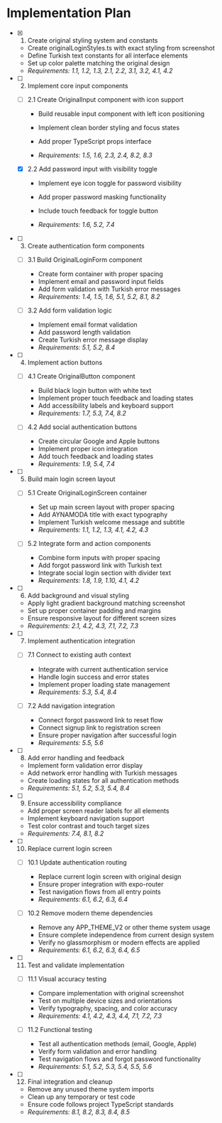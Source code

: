 # Implementation Plan

- [x] 1. Create original styling system and constants



  - Create originalLoginStyles.ts with exact styling from screenshot
  - Define Turkish text constants for all interface elements
  - Set up color palette matching the original design
  - _Requirements: 1.1, 1.2, 1.3, 2.1, 2.2, 3.1, 3.2, 4.1, 4.2_



- [ ] 2. Implement core input components
  - [ ] 2.1 Create OriginalInput component with icon support
    - Build reusable input component with left icon positioning


    - Implement clean border styling and focus states
    - Add proper TypeScript props interface
    - _Requirements: 1.5, 1.6, 2.3, 2.4, 8.2, 8.3_

  - [x] 2.2 Add password input with visibility toggle



    - Implement eye icon toggle for password visibility
    - Add proper password masking functionality
    - Include touch feedback for toggle button


    - _Requirements: 1.6, 5.2, 7.4_

- [ ] 3. Create authentication form components
  - [ ] 3.1 Build OriginalLoginForm component
    - Create form container with proper spacing
    - Implement email and password input fields
    - Add form validation with Turkish error messages
    - _Requirements: 1.4, 1.5, 1.6, 5.1, 5.2, 8.1, 8.2_

  - [ ] 3.2 Add form validation logic
    - Implement email format validation
    - Add password length validation
    - Create Turkish error message display
    - _Requirements: 5.1, 5.2, 8.4_

- [ ] 4. Implement action buttons
  - [ ] 4.1 Create OriginalButton component
    - Build black login button with white text
    - Implement proper touch feedback and loading states
    - Add accessibility labels and keyboard support
    - _Requirements: 1.7, 5.3, 7.4, 8.2_

  - [ ] 4.2 Add social authentication buttons
    - Create circular Google and Apple buttons
    - Implement proper icon integration
    - Add touch feedback and loading states
    - _Requirements: 1.9, 5.4, 7.4_

- [ ] 5. Build main login screen layout
  - [ ] 5.1 Create OriginalLoginScreen container
    - Set up main screen layout with proper spacing
    - Add AYNAMODA title with exact typography
    - Implement Turkish welcome message and subtitle
    - _Requirements: 1.1, 1.2, 1.3, 4.1, 4.2, 4.3_

  - [ ] 5.2 Integrate form and action components
    - Combine form inputs with proper spacing
    - Add forgot password link with Turkish text
    - Integrate social login section with divider text
    - _Requirements: 1.8, 1.9, 1.10, 4.1, 4.2_

- [ ] 6. Add background and visual styling
  - Apply light gradient background matching screenshot
  - Set up proper container padding and margins
  - Ensure responsive layout for different screen sizes
  - _Requirements: 2.1, 4.2, 4.3, 7.1, 7.2, 7.3_

- [ ] 7. Implement authentication integration
  - [ ] 7.1 Connect to existing auth context
    - Integrate with current authentication service
    - Handle login success and error states
    - Implement proper loading state management
    - _Requirements: 5.3, 5.4, 8.4_

  - [ ] 7.2 Add navigation integration
    - Connect forgot password link to reset flow
    - Connect signup link to registration screen
    - Ensure proper navigation after successful login
    - _Requirements: 5.5, 5.6_

- [ ] 8. Add error handling and feedback
  - Implement form validation error display
  - Add network error handling with Turkish messages
  - Create loading states for all authentication methods
  - _Requirements: 5.1, 5.2, 5.3, 5.4, 8.4_

- [ ] 9. Ensure accessibility compliance
  - Add proper screen reader labels for all elements
  - Implement keyboard navigation support
  - Test color contrast and touch target sizes
  - _Requirements: 7.4, 8.1, 8.2_

- [ ] 10. Replace current login screen
  - [ ] 10.1 Update authentication routing
    - Replace current login screen with original design
    - Ensure proper integration with expo-router
    - Test navigation flows from all entry points
    - _Requirements: 6.1, 6.2, 6.3, 6.4_

  - [ ] 10.2 Remove modern theme dependencies
    - Remove any APP_THEME_V2 or other theme system usage
    - Ensure complete independence from current design system
    - Verify no glassmorphism or modern effects are applied
    - _Requirements: 6.1, 6.2, 6.3, 6.4, 6.5_

- [ ] 11. Test and validate implementation
  - [ ] 11.1 Visual accuracy testing
    - Compare implementation with original screenshot
    - Test on multiple device sizes and orientations
    - Verify typography, spacing, and color accuracy
    - _Requirements: 4.1, 4.2, 4.3, 4.4, 7.1, 7.2, 7.3_

  - [ ] 11.2 Functional testing
    - Test all authentication methods (email, Google, Apple)
    - Verify form validation and error handling
    - Test navigation flows and forgot password functionality
    - _Requirements: 5.1, 5.2, 5.3, 5.4, 5.5, 5.6_

- [ ] 12. Final integration and cleanup
  - Remove any unused theme system imports
  - Clean up any temporary or test code
  - Ensure code follows project TypeScript standards
  - _Requirements: 8.1, 8.2, 8.3, 8.4, 8.5_